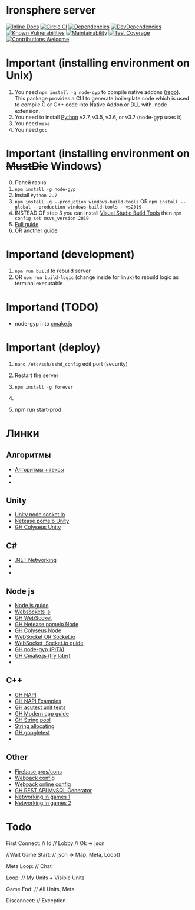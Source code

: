 # Ironsphere server #

[![Inline Docs](http://inch-ci.org/github/caxapexac/IronsphereServer.svg?branch=master)](http://inch-ci.org/github/caxapexac/IronsphereServer)
[![Circle CI](https://circleci.com/gh/caxapexac/IronsphereServer.svg?style=shield)](https://circleci.com/gh/caxapexac/IronsphereServer)
[![Dependencies](https://david-dm.org/caxapexac/IronsphereServer.svg)](https://david-dm.org/caxapexac/IronsphereServer)
[![DevDependencies](https://david-dm.org/caxapexac/IronsphereServer/dev-status.svg)](https://david-dm.org/caxapexac/IronsphereServer#get_info=devDependencies)
[![Known Vulnerabilities](https://snyk.io/test/github/caxapexac/IronsphereServer/badge.svg?targetFile=package.json)](https://snyk.io/test/github/caxapexac/IronsphereServer?targetFile=package.json)
[![Maintainability](https://api.codeclimate.com/v1/badges/af8d9995f5c480c73273/maintainability)](https://codeclimate.com/github/caxapexac/IronsphereServer/maintainability)
[![Test Coverage](https://api.codeclimate.com/v1/badges/af8d9995f5c480c73273/test_coverage)](https://codeclimate.com/github/caxapexac/IronsphereServer/test_coverage)
[![Contributions Welcome](https://img.shields.io/badge/contributions-welcome-brightgreen.svg?style=flat)](https://github.com/caxapexac/IronsphereServer/issues)

# Important (installing environment on Unix) #

1. You need `npm install -g node-gyp` to compile native addons ([repo](https://github.com/nodejs/node-gyp)). This package provides a CLI to generate boilerplate code which is used to compile C or C++ code into Native Addon or DLL with .node extension.
2. You need to install [Python](https://www.python.org/) v2.7, v3.5, v3.6, or v3.7 (node-gyp uses it)
3. You need `make`
4. You need `gcc`

# Important (installing environment on ~~MustDie~~ Windows) #
0. ~~Папей гавна~~
1. `npm install -g node-gyp`
2. Install `Python 2.7`
3. `npm install -g --production windows-build-tools` OR `npm install --global --production windows-build-tools --vs2019`
4. INSTEAD OF step 3 you can install [Visual Studio Build Tools](https://visualstudio.microsoft.com/thank-you-downloading-visual-studio/?sku=BuildTools) then `npm config set msvs_version 2019`
5. [Full guide](https://spin.atomicobject.com/2019/03/27/node-gyp-windows/)
6. OR [another guide](https://futurestud.io/tutorials/how-to-build-nodegyp-to-run-bcrypt-on-windows)

# Importand (development) #

1. `npm run build` to rebuild server
2. OR `npm run build-logic` (change inside for linux) to rebuild logic as terminal executable

# Importand (TODO) #

- node-gyp into [cmake.js](https://github.com/cmake-js/cmake-js)

# Important (deploy) #
1. `nano /etc/ssh/sshd_config` edit port (security)
2. Restart the server
2. `npm install -g forever`
3. 

99. npm run start-prod

# Линки #

## Алгоритмы
- [Алгоритмы + гексы](https://www.redblobgames.com/)
- []()
- []()

## Unity
- [Unity node socket.io](https://www.youtube.com/watch?v=J0udhTJwR88)
- [Netease pomelo Unity](https://github.com/NetEase/UnitySocketIO)
- [GH Colyseus Unity](https://github.com/colyseus/colyseus-unity3d)

## C#
- [.NET Networking](https://metanit.com/sharp/net/1.1.php)
- []()
- []()

## Node js
- [Node js guide](https://learn.javascript.ru/screencast/nodejs)
- [Websockets js](https://learn.javascript.ru/websocket)
- [GH WebSocket](https://github.com/websockets/ws)
- [GH Netease pomelo Node](https://github.com/NetEase/pomelo)
- [GH Colyseus Node](https://github.com/colyseus/colyseus)
- [WebSocket OR Socket.io](https://stackoverflow.com/questions/10112178/differences-between-socket-io-and-websockets)
- [WebSocket, Socket.io guide](https://davidwalsh.name/websocket)
- [GH node-gyp (PITA)](https://github.com/nodejs/node-gyp)
- [GH Cmake.js (try later)](https://github.com/cmake-js/cmake-js)
- []()


## C++
- [GH NAPI](https://github.com/nodejs/node-addon-api)
- [GH NAPI Examples](https://github.com/nodejs/node-addon-examples)
- [GH acutest unit tests](https://github.com/mity/acutest/tree/master/include)
- [GH Modern cpp guide](https://github.com/AnthonyCalandra/modern-cpp-features)
- [GH String pool](https://github.com/GiovanniDicanio/StringPool)
- [String allocating](https://stackoverflow.com/questions/26130941/stdstring-allocations-are-my-current-bottleneck-how-can-i-optimize-with-a)
- [GH googletest](https://github.com/google/googletest)
- []()

## Other
- [Firebase pros/cons](https://crisp.write_chat/blog/why-you-should-never-use-firebase-realtime-database/)
- [Webpack config](https://webpack.js.org/configuration/#options)
- [Webpack online config](https://createapp.dev/webpack)
- [GH REST API MySQL Generator](https://github.com/o1lab/xmysql/)
- [Networking in games 1](https://youtu.be/EU81tjgoKoI)
- [Networking in games 2](https://youtu.be/K3Z1PY2vr3Q)


# Todo #

First Connect:
// Id
// Lobby
// Ok -> json


//Wait
Game Start:
// json -> Map, Meta, Loop()

Meta Loop:
// Chat

Loop:
// My Units + Visible Units

Game End:
// All Units, Meta

Disconnect:
// Exception
